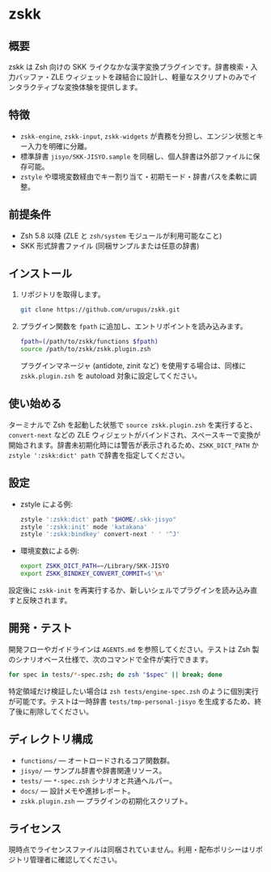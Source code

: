 # zskk

## 概要
zskk は Zsh 向けの SKK ライクなかな漢字変換プラグインです。辞書検索・入力バッファ・ZLE ウィジェットを疎結合に設計し、軽量なスクリプトのみでインタラクティブな変換体験を提供します。

## 特徴
- `zskk-engine`, `zskk-input`, `zskk-widgets` が責務を分担し、エンジン状態とキー入力を明確に分離。
- 標準辞書 `jisyo/SKK-JISYO.sample` を同梱し、個人辞書は外部ファイルに保存可能。
- `zstyle` や環境変数経由でキー割り当て・初期モード・辞書パスを柔軟に調整。

## 前提条件
- Zsh 5.8 以降 (ZLE と `zsh/system` モジュールが利用可能なこと)
- SKK 形式辞書ファイル (同梱サンプルまたは任意の辞書)

## インストール
1. リポジトリを取得します。
   ```sh
   git clone https://github.com/urugus/zskk.git
   ```
2. プラグイン関数を `fpath` に追加し、エントリポイントを読み込みます。
   ```sh
   fpath=(/path/to/zskk/functions $fpath)
   source /path/to/zskk/zskk.plugin.zsh
   ```
   プラグインマネージャ (antidote, zinit など) を使用する場合は、同様に `zskk.plugin.zsh` を autoload 対象に設定してください。

## 使い始める
ターミナルで Zsh を起動した状態で `source zskk.plugin.zsh` を実行すると、`convert-next` などの ZLE ウィジェットがバインドされ、スペースキーで変換が開始されます。辞書未初期化時には警告が表示されるため、`ZSKK_DICT_PATH` か `zstyle ':zskk:dict' path` で辞書を指定してください。

## 設定
- zstyle による例:
  ```sh
  zstyle ':zskk:dict' path "$HOME/.skk-jisyo"
  zstyle ':zskk:init' mode 'katakana'
  zstyle ':zskk:bindkey' convert-next ' ' '^J'
  ```
- 環境変数による例:
  ```sh
  export ZSKK_DICT_PATH=~/Library/SKK-JISYO
  export ZSKK_BINDKEY_CONVERT_COMMIT=$'\n'
  ```
設定後に `zskk-init` を再実行するか、新しいシェルでプラグインを読み込み直すと反映されます。

## 開発・テスト
開発フローやガイドラインは `AGENTS.md` を参照してください。テストは Zsh 製のシナリオベース仕様で、次のコマンドで全件が実行できます。
```sh
for spec in tests/*-spec.zsh; do zsh "$spec" || break; done
```
特定領域だけ検証したい場合は `zsh tests/engine-spec.zsh` のように個別実行が可能です。テストは一時辞書 `tests/tmp-personal-jisyo` を生成するため、終了後に削除してください。

## ディレクトリ構成
- `functions/` — オートロードされるコア関数群。
- `jisyo/` — サンプル辞書や辞書関連リソース。
- `tests/` — `*-spec.zsh` シナリオと共通ヘルパー。
- `docs/` — 設計メモや進捗レポート。
- `zskk.plugin.zsh` — プラグインの初期化スクリプト。

## ライセンス
現時点でライセンスファイルは同梱されていません。利用・配布ポリシーはリポジトリ管理者に確認してください。
